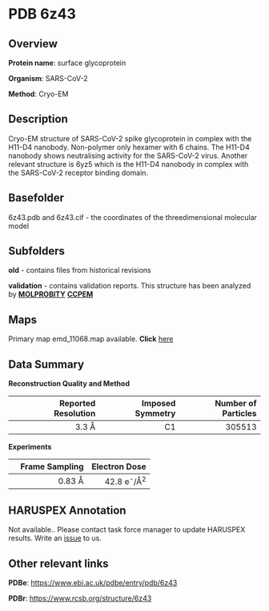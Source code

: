 # PDB 6z43

## Overview

**Protein name**: surface glycoprotein

**Organism**: SARS-CoV-2

**Method**: Cryo-EM

## Description

Cryo-EM structure of SARS-CoV-2 spike glycoprotein in complex with the H11-D4 nanobody. Non-polymer only hexamer with 6 chains. The H11-D4 nanobody shows neutralising activity for the SARS-CoV-2 virus. Another relevant structure is 6yz5 which is the H11-D4 nanobody in complex with the SARS-CoV-2 receptor binding domain. 

## Basefolder

6z43.pdb and 6z43.cif - the coordinates of the threedimensional molecular model

## Subfolders



**old** - contains files from historical revisions

**validation** - contains validation reports. This structure has been analyzed by   [**MOLPROBITY**](https://github.com/thorn-lab/coronavirus_structural_task_force/tree/master/pdb/surface_glycoprotein/SARS-CoV-2/6z43/validation/molprobity)   [**CCPEM**](https://github.com/thorn-lab/coronavirus_structural_task_force/tree/master/pdb/surface_glycoprotein/SARS-CoV-2/6z43/validation/ccpem-validation)



## Maps

Primary map emd_11068.map available. **Click** [here](http://ftp.wwpdb.org/pub/emdb/structures/EMD-11068/map/) 

## Data Summary
**Reconstruction Quality and Method**

|   | Reported Resolution | Imposed Symmetry | Number of Particles |
|---|-------------:|----------------:|--------------:|
|   |3.3 Å|C1|305513|

**Experiments**

|   | Frame Sampling | Electron Dose |
|---|-------------:|----------------:|
|   |0.83 Å|42.8 e<sup>-</sup>/Å<sup>2</sup>|

## HARUSPEX Annotation

Not available.. Please contact task force manager to update HARUSPEX results. Write an [issue](https://github.com/thorn-lab/coronavirus_structural_task_force/issues) to us.

## Other relevant links 
**PDBe**:  https://www.ebi.ac.uk/pdbe/entry/pdb/6z43
 
**PDBr**: https://www.rcsb.org/structure/6z43 
